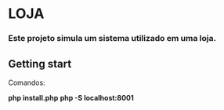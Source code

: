 # LOJA
### Este projeto simula um sistema utilizado em uma loja.

## Getting start

Comandos:

**php install.php**
**php -S localhost:8001**


